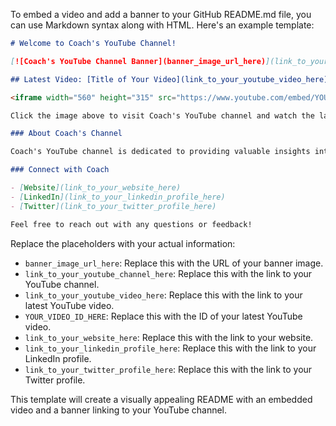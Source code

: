 To embed a video and add a banner to your GitHub README.md file, you can use Markdown syntax along with HTML. Here's an example template:

```markdown
# Welcome to Coach's YouTube Channel!

[![Coach's YouTube Channel Banner](banner_image_url_here)](link_to_your_youtube_channel_here)

## Latest Video: [Title of Your Video](link_to_your_youtube_video_here)

<iframe width="560" height="315" src="https://www.youtube.com/embed/YOUR_VIDEO_ID_HERE" frameborder="0" allowfullscreen></iframe>

Click the image above to visit Coach's YouTube channel and watch the latest video.

### About Coach's Channel

Coach's YouTube channel is dedicated to providing valuable insights into digital marketing, storytelling, and entrepreneurial strategies. Join our community today to stay updated on the latest content!

### Connect with Coach

- [Website](link_to_your_website_here)
- [LinkedIn](link_to_your_linkedin_profile_here)
- [Twitter](link_to_your_twitter_profile_here)

Feel free to reach out with any questions or feedback!
```

Replace the placeholders with your actual information:

- `banner_image_url_here`: Replace this with the URL of your banner image.
- `link_to_your_youtube_channel_here`: Replace this with the link to your YouTube channel.
- `link_to_your_youtube_video_here`: Replace this with the link to your latest YouTube video.
- `YOUR_VIDEO_ID_HERE`: Replace this with the ID of your latest YouTube video.
- `link_to_your_website_here`: Replace this with the link to your website.
- `link_to_your_linkedin_profile_here`: Replace this with the link to your LinkedIn profile.
- `link_to_your_twitter_profile_here`: Replace this with the link to your Twitter profile.

This template will create a visually appealing README with an embedded video and a banner linking to your YouTube channel.
